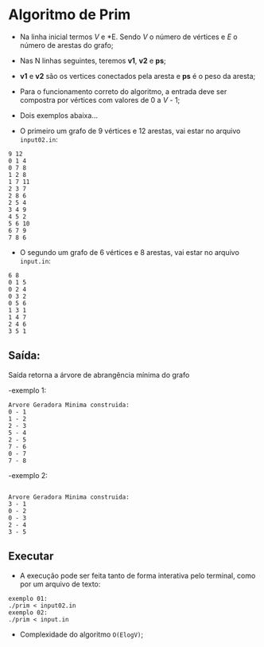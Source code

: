 # Algoritmo de Prim

- Na linha inicial termos *V* e *E. Sendo *V* o número de vértices e *E* o número de arestas do grafo;
- Nas N linhas seguintes, teremos **v1**, **v2** e **ps**;
- **v1** e **v2** são os vertices conectados pela aresta e **ps** é o peso da aresta;
- Para o funcionamento correto do algoritmo, a entrada deve ser compostra por vértices com valores de 0 a *V* - 1;

- Dois exemplos abaixa…

- O primeiro um grafo de 9 vértices e 12 arestas, vai estar no arquivo `input02.in`:
```
9 12
0 1 4
0 7 8
1 2 8
1 7 11
2 3 7
2 8 6
2 5 4
3 4 9
4 5 2
5 6 10
6 7 9
7 8 6
```
- O segundo um grafo de 6 vértices e 8 arestas, vai estar no arquivo `input.in`:

```
6 8
0 1 5
0 2 4
0 3 2
0 5 6
1 3 1
1 4 7
2 4 6
3 5 1
```

## Saída:

 Saída retorna a árvore de abrangência mínima do grafo 

-exemplo 1:

```
Arvore Geradora Minima construida:
0 - 1
1 - 2
2 - 3
5 - 4
2 - 5
7 - 6
0 - 7
7 - 8
```
-exemplo 2:

```

Arvore Geradora Minima construida:
3 - 1
0 - 2
0 - 3
2 - 4
3 - 5
```

## Executar

- A execução pode ser feita tanto de forma interativa pelo terminal, como por um arquivo de texto:

```
exemplo 01:
./prim < input02.in
exemplo 02:
./prim < input.in
```

- Complexidade do algoritmo `O(ElogV)`;

